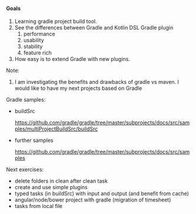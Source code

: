 #### Goals

1. Learning gradle project build tool.
1. See the differences between Gradle and Kotlin DSL Gradle plugin
    1. performance
    1. usability 
    1. stability
    1. feature rich
1. How easy is to extend Gradle with new plugins.

Note: 
1. I am investigating the benefits and drawbacks of gradle vs maven. I would like to have my next projects based on Gradle

Gradle samples:

- buildSrc 


    https://github.com/gradle/gradle/tree/master/subprojects/docs/src/samples/multiProjectBuildSrc/buildSrc 
    
- further samples


    https://github.com/gradle/gradle/tree/master/subprojects/docs/src/samples


Next exercises:

- delete folders in clean after clean task
- create and use simple plugins
- typed tasks (in buildSrc) with input and output (and benefit from cache)
- angular/node/bower project with gradle (migration of timesheet)
- tasks from local file
